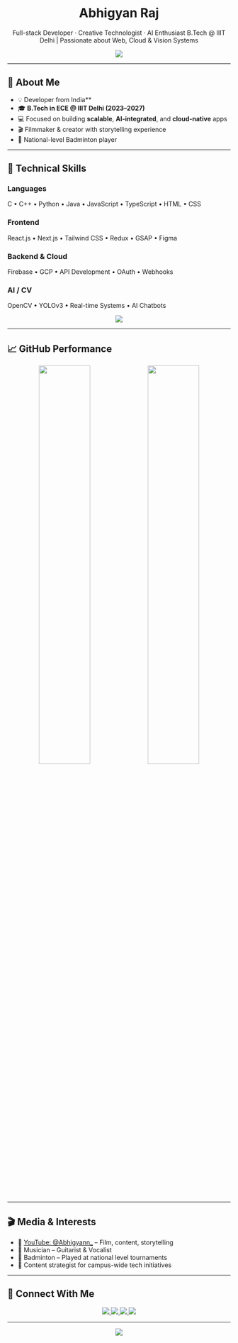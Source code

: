 <!-- Hero Section -->
<h1 align="center">Abhigyan Raj</h1>

<p align="center">
  Full-stack Developer · Creative Technologist · AI Enthusiast  
  B.Tech @ IIIT Delhi | Passionate about Web, Cloud & Vision Systems
</p>

<p align="center">
  <img src="https://readme-typing-svg.demolab.com?font=Fira+Code&size=20&duration=2000&pause=1000&center=true&vCenter=true&width=650&lines=Crafting+products+with+React%2C+Cloud+%26+AI;Simplifying+code+%7C+Maximizing+impact;Exploring+the+intersection+of+tech+and+design" />
</p>

---

## 🧠 About Me

- 💡 Developer from India**  
- 🎓 **B.Tech in ECE @ IIIT Delhi (2023–2027)**  
- 💻 Focused on building **scalable**, **AI-integrated**, and **cloud-native** apps  
- 🎬 Filmmaker & creator with storytelling experience  
- 🏸 National-level Badminton player

---

## 💼 Technical Skills

### Languages  
C • C++ • Python • Java • JavaScript • TypeScript • HTML • CSS

### Frontend  
React.js • Next.js • Tailwind CSS • Redux • GSAP • Figma

### Backend & Cloud  
Firebase • GCP • API Development • OAuth • Webhooks

### AI / CV  
OpenCV • YOLOv3 • Real-time Systems • AI Chatbots

<p align="center">
  <img src="https://skillicons.dev/icons?i=react,nextjs,tailwind,ts,js,html,css,py,cpp,java,firebase,gcp,redux,opencv,figma" />
</p>

---

## 📈 GitHub Performance

<p align="center">
  <img src="https://github-readme-stats.vercel.app/api?username=AbhigyanRaj&show_icons=true&theme=radical&hide_border=true" width="48%" />
  <img src="https://github-readme-streak-stats.herokuapp.com?user=AbhigyanRaj&theme=radical&hide_border=true" width="48%" />
</p>

---

## 🎬 Media & Interests

- 🎥 [YouTube: @Abhigyann_](https://www.youtube.com/@Abhigyann_) – Film, content, storytelling  
- 🎸 Musician – Guitarist & Vocalist  
- 🏸 Badminton – Played at national level tournaments  
- 📝 Content strategist for campus-wide tech initiatives

---

## 🔗 Connect With Me

<p align="center">
  <a href="mailto:Abhigyan23018@iiitd.ac.in">
    <img src="https://img.shields.io/badge/Email-D14836?style=for-the-badge&logo=gmail&logoColor=white" />
  </a>
  <a href="https://www.linkedin.com/in/srushti-kumbhar-417267325/">
    <img src="https://img.shields.io/badge/LinkedIn-0077B5?style=for-the-badge&logo=linkedin&logoColor=white" />
  </a>
  <a href="https://github.com/AbhigyanRaj">
    <img src="https://img.shields.io/badge/GitHub-171515?style=for-the-badge&logo=github" />
  </a>
  <a href="https://www.youtube.com/@Abhigyann_">
    <img src="https://img.shields.io/badge/YouTube-FF0000?style=for-the-badge&logo=youtube&logoColor=white" />
  </a>
</p>

---

<p align="center">
  <img src="https://capsule-render.vercel.app/api?type=waving&height=90&color=gradient&section=footer"/>
</p>
